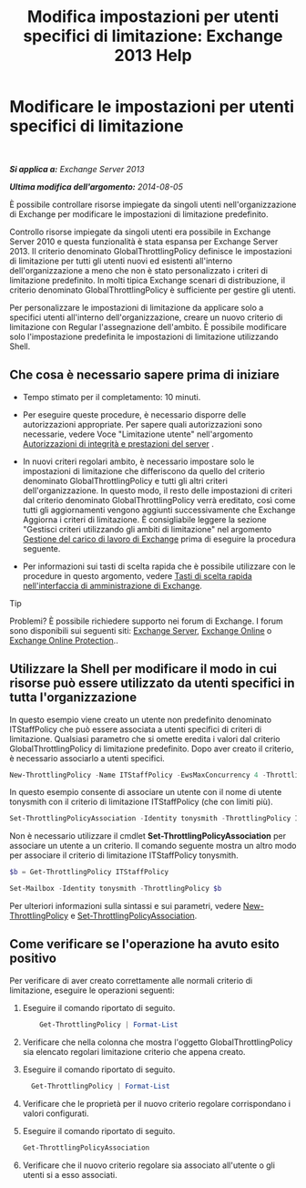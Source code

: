 ﻿---
title: 'Modifica impostazioni per utenti specifici di limitazione: Exchange 2013 Help'
TOCTitle: Modificare le impostazioni per utenti specifici di limitazione
ms:assetid: c5f834d6-189d-485e-9800-5e0066815ecf
ms:mtpsurl: https://technet.microsoft.com/it-it/library/JJ863577(v=EXCHG.150)
ms:contentKeyID: 50555690
ms.date: 05/22/2018
mtps_version: v=EXCHG.150
ms.translationtype: MT
---

# Modificare le impostazioni per utenti specifici di limitazione

 

_**Si applica a:** Exchange Server 2013_

_**Ultima modifica dell'argomento:** 2014-08-05_

È possibile controllare risorse impiegate da singoli utenti nell'organizzazione di Exchange per modificare le impostazioni di limitazione predefinito.

Controllo risorse impiegate da singoli utenti era possibile in Exchange Server 2010 e questa funzionalità è stata espansa per Exchange Server 2013. Il criterio denominato GlobalThrottlingPolicy definisce le impostazioni di limitazione per tutti gli utenti nuovi ed esistenti all'interno dell'organizzazione a meno che non è stato personalizzato i criteri di limitazione predefinito. In molti tipica Exchange scenari di distribuzione, il criterio denominato GlobalThrottlingPolicy è sufficiente per gestire gli utenti.

Per personalizzare le impostazioni di limitazione da applicare solo a specifici utenti all'interno dell'organizzazione, creare un nuovo criterio di limitazione con Regular l'assegnazione dell'ambito. È possibile modificare solo l'impostazione predefinita le impostazioni di limitazione utilizzando Shell.

## Che cosa è necessario sapere prima di iniziare

  - Tempo stimato per il completamento: 10 minuti.

  - Per eseguire queste procedure, è necessario disporre delle autorizzazioni appropriate. Per sapere quali autorizzazioni sono necessarie, vedere Voce "Limitazione utente" nell'argomento [Autorizzazioni di integrità e prestazioni del server](server-health-and-performance-permissions-exchange-2013-help.md) .

  - In nuovi criteri regolari ambito, è necessario impostare solo le impostazioni di limitazione che differiscono da quello del criterio denominato GlobalThrottlingPolicy e tutti gli altri criteri dell'organizzazione. In questo modo, il resto delle impostazioni di criteri dal criterio denominato GlobalThrottlingPolicy verrà ereditato, così come tutti gli aggiornamenti vengono aggiunti successivamente che Exchange Aggiorna i criteri di limitazione. È consigliabile leggere la sezione "Gestisci criteri utilizzando gli ambiti di limitazione" nel argomento [Gestione del carico di lavoro di Exchange](exchange-workload-management-exchange-2013-help.md) prima di eseguire la procedura seguente.

  - Per informazioni sui tasti di scelta rapida che è possibile utilizzare con le procedure in questo argomento, vedere [Tasti di scelta rapida nell'interfaccia di amministrazione di Exchange](keyboard-shortcuts-in-the-exchange-admin-center-exchange-online-protection-help.md).


> [!TIP]
> Problemi? È possibile richiedere supporto nei forum di Exchange. I forum sono disponibili sui seguenti siti: <A href="https://go.microsoft.com/fwlink/p/?linkid=60612">Exchange Server</A>, <A href="https://go.microsoft.com/fwlink/p/?linkid=267542">Exchange Online</A> o <A href="https://go.microsoft.com/fwlink/p/?linkid=285351">Exchange Online Protection</A>..



## Utilizzare la Shell per modificare il modo in cui risorse può essere utilizzato da utenti specifici in tutta l'organizzazione

In questo esempio viene creato un utente non predefinito denominato ITStaffPolicy che può essere associata a utenti specifici di criteri di limitazione. Qualsiasi parametro che si omette eredita i valori dal criterio GlobalThrottlingPolicy di limitazione predefinito. Dopo aver creato il criterio, è necessario associarlo a utenti specifici.

```powershell
New-ThrottlingPolicy -Name ITStaffPolicy -EwsMaxConcurrency 4 -ThrottlingPolicyScope Regular
```

In questo esempio consente di associare un utente con il nome di utente tonysmith con il criterio di limitazione ITStaffPolicy (che con limiti più).

```powershell
Set-ThrottlingPolicyAssociation -Identity tonysmith -ThrottlingPolicy ITStaffPolicy
```

Non è necessario utilizzare il cmdlet **Set-ThrottlingPolicyAssociation** per associare un utente a un criterio. Il comando seguente mostra un altro modo per associare il criterio di limitazione ITStaffPolicy tonysmith.

```powershell
$b = Get-ThrottlingPolicy ITStaffPolicy
```

```powershell
Set-Mailbox -Identity tonysmith -ThrottlingPolicy $b
```

Per ulteriori informazioni sulla sintassi e sui parametri, vedere [New-ThrottlingPolicy](https://technet.microsoft.com/it-it/library/dd351045\(v=exchg.150\)) e [Set-ThrottlingPolicyAssociation](https://technet.microsoft.com/it-it/library/ff459231\(v=exchg.150\)).

## Come verificare se l'operazione ha avuto esito positivo

Per verificare di aver creato correttamente alle normali criterio di limitazione, eseguire le operazioni seguenti:

1.  Eseguire il comando riportato di seguito.
    
    ```powershell
        Get-ThrottlingPolicy | Format-List
    ```

2.  Verificare che nella colonna che mostra l'oggetto GlobalThrottlingPolicy sia elencato regolari limitazione criterio che appena creato.

3.  Eseguire il comando riportato di seguito.
    
    ```powershell
      Get-ThrottlingPolicy | Format-List
    ```

4.  Verificare che le proprietà per il nuovo criterio regolare corrispondano i valori configurati.

5.  Eseguire il comando riportato di seguito.
    
    ```powershell
    Get-ThrottlingPolicyAssociation
    ```

6.  Verificare che il nuovo criterio regolare sia associato all'utente o gli utenti si a esso associati.

